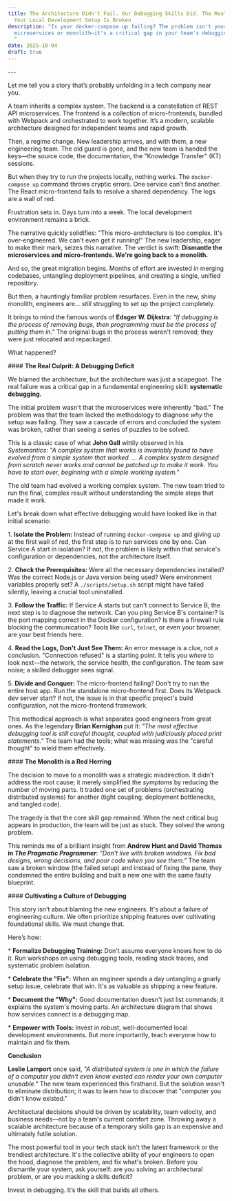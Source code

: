 ```yaml
---
title: The Architecture Didn't Fail. Our Debugging Skills Did. The Real Reason
  Your Local Development Setup Is Broken
description: "Is your docker-compose up failing? The problem isn't your
  microservices or monolith—it's a critical gap in your team's debugging skills.
  "
date: 2025-10-04
draft: true
---
```

\---

Let me tell you a story that’s probably unfolding in a tech company near you.

A team inherits a complex system. The backend is a constellation of REST API microservices. The frontend is a collection of micro-frontends, bundled with Webpack and orchestrated to work together. It’s a modern, scalable architecture designed for independent teams and rapid growth.

Then, a regime change. New leadership arrives, and with them, a new engineering team. The old guard is gone, and the new team is handed the keys—the source code, the documentation, the "Knowledge Transfer" (KT) sessions.

But when they try to run the projects locally, nothing works. The `docker-compose up` command throws cryptic errors. One service can’t find another. The React micro-frontend fails to resolve a shared dependency. The logs are a wall of red.

Frustration sets in. Days turn into a week. The local development environment remains a brick.

The narrative quickly solidifies: "This micro-architecture is too complex. It's over-engineered. We can't even get it running!" The new leadership, eager to make their mark, seizes this narrative. The verdict is swift: **Dismantle the microservices and micro-frontends. We're going back to a monolith.**

And so, the great migration begins. Months of effort are invested in merging codebases, untangling deployment pipelines, and creating a single, unified repository.

But then, a hauntingly familiar problem resurfaces. Even in the new, shiny monolith, engineers are... _still_ struggling to set up the project completely.

It brings to mind the famous words of **Edsger W. Dijkstra**: _"If debugging is the process of removing bugs, then programming must be the process of putting them in."_ The original bugs in the process weren't removed; they were just relocated and repackaged.

What happened?

\#### **The Real Culprit: A Debugging Deficit**

We blamed the architecture, but the architecture was just a scapegoat. The real failure was a critical gap in a fundamental engineering skill: **systematic debugging.**

The initial problem wasn't that the microservices were inherently "bad." The problem was that the team lacked the methodology to diagnose _why_ the setup was failing. They saw a cascade of errors and concluded the system was broken, rather than seeing a series of puzzles to be solved.

This is a classic case of what **John Gall** wittily observed in his _Systemantics_: _"A complex system that works is invariably found to have evolved from a simple system that worked. ... A complex system designed from scratch never works and cannot be patched up to make it work. You have to start over, beginning with a simple working system."_

The old team had evolved a working complex system. The new team tried to run the final, complex result without understanding the simple steps that made it work.

Let's break down what effective debugging would have looked like in that initial scenario:

1\. **Isolate the Problem:** Instead of running `docker-compose up` and giving up at the first wall of red, the first step is to run services one by one. Can Service A start in isolation? If not, the problem is likely within that service's configuration or dependencies, not the architecture itself.

2\. **Check the Prerequisites:** Were all the necessary dependencies installed? Was the correct Node.js or Java version being used? Were environment variables properly set? A `./scripts/setup.sh` script might have failed silently, leaving a crucial tool uninstalled.

3\. **Follow the Traffic:** If Service A starts but can't connect to Service B, the next step is to diagnose the network. Can you ping Service B's container? Is the port mapping correct in the Docker configuration? Is there a firewall rule blocking the communication? Tools like `curl`, `telnet`, or even your browser, are your best friends here.

4\. **Read the Logs, Don't Just See Them:** An error message is a clue, not a conclusion. "Connection refused" is a starting point. It tells you _where_ to look next—the network, the service health, the configuration. The team saw noise; a skilled debugger sees signal.

5\. **Divide and Conquer:** The micro-frontend failing? Don't try to run the entire host app. Run the standalone micro-frontend first. Does its Webpack dev server start? If not, the issue is in that specific project's build configuration, not the micro-frontend framework.

This methodical approach is what separates good engineers from great ones. As the legendary **Brian Kernighan** put it: _"The most effective debugging tool is still careful thought, coupled with judiciously placed print statements."_ The team had the tools; what was missing was the "careful thought" to wield them effectively.

\#### **The Monolith is a Red Herring**

The decision to move to a monolith was a strategic misdirection. It didn't address the root cause; it merely simplified the _symptoms_ by reducing the number of moving parts. It traded one set of problems (orchestrating distributed systems) for another (tight coupling, deployment bottlenecks, and tangled code).

The tragedy is that the core skill gap remained. When the next critical bug appears in production, the team will be just as stuck. They solved the wrong problem.

This reminds me of a brilliant insight from **Andrew Hunt and David Thomas in _The Pragmatic Programmer_**: _"Don't live with broken windows. Fix bad designs, wrong decisions, and poor code when you see them."_ The team saw a broken window (the failed setup) and instead of fixing the pane, they condemned the entire building and built a new one with the same faulty blueprint.

\#### **Cultivating a Culture of Debugging**

This story isn't about blaming the new engineers. It's about a failure of engineering culture. We often prioritize shipping features over cultivating foundational skills. We must change that.

Here’s how:

\* **Formalize Debugging Training:** Don't assume everyone knows how to do it. Run workshops on using debugging tools, reading stack traces, and systematic problem isolation.

\* **Celebrate the "Fix":** When an engineer spends a day untangling a gnarly setup issue, celebrate that win. It's as valuable as shipping a new feature.

\* **Document the "Why":** Good documentation doesn't just list commands; it explains the system's moving parts. An architecture diagram that shows how services connect is a debugging map.

\* **Empower with Tools:** Invest in robust, well-documented local development environments. But more importantly, teach everyone how to maintain and fix them.

**Conclusion**

**Leslie Lamport** once said, _"A distributed system is one in which the failure of a computer you didn't even know existed can render your own computer unusable."_ The new team experienced this firsthand. But the solution wasn't to eliminate distribution; it was to learn how to discover that "computer you didn't know existed."

Architectural decisions should be driven by scalability, team velocity, and business needs—not by a team's current comfort zone. Throwing away a scalable architecture because of a temporary skills gap is an expensive and ultimately futile solution.

The most powerful tool in your tech stack isn't the latest framework or the trendiest architecture. It's the collective ability of your engineers to open the hood, diagnose the problem, and fix what's broken. Before you dismantle your system, ask yourself: are you solving an architectural problem, or are you masking a skills deficit?

Invest in debugging. It’s the skill that builds all others.